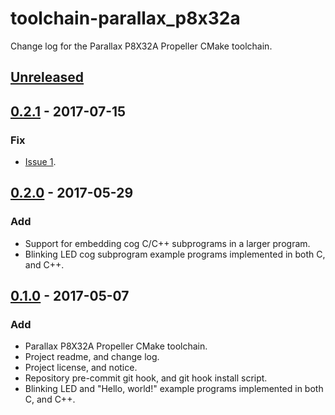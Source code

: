 # toolchain-parallax_p8x32a
Change log for the Parallax P8X32A Propeller CMake toolchain.

## [Unreleased]

## [0.2.1] - 2017-07-15
### Fix
- [Issue 1].

## [0.2.0] - 2017-05-29
### Add
- Support for embedding cog C/C++ subprograms in a larger program.
- Blinking LED cog subprogram example programs implemented in both C, and C++.

## [0.1.0] - 2017-05-07
### Add
- Parallax P8X32A Propeller CMake toolchain.
- Project readme, and change log.
- Project license, and notice.
- Repository pre-commit git hook, and git hook install script.
- Blinking LED and "Hello, world!" example programs implemented in both C, and C++.

[Unreleased]: https://github.com/apcountryman/toolchain-parallax_p8x32a/compare/master...develop
[0.2.1]:      https://github.com/apcountryman/toolchain-parallax_p8x32a/compare/0.2.0...0.2.1
[0.2.0]:      https://github.com/apcountryman/toolchain-parallax_p8x32a/compare/0.1.0...0.2.0
[0.1.0]:      https://github.com/apcountryman/toolchain-parallax_p8x32a/compare/0f79f8ddcb6869fd5e19dfe3b32f22881a066d03...0.1.0
[Issue 1]:   https://github.com/apcountryman/toolchain-parallax_p8x32a/issues/1
